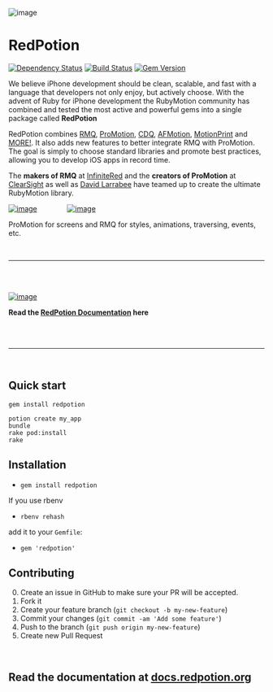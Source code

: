 ![image](http://ir_wp.s3.amazonaws.com/wp-content/uploads/sites/19/2015/04/RedPotion_logo_transparent.png)

# RedPotion
[![Dependency Status](https://gemnasium.com/infinitered/redpotion.svg)](https://gemnasium.com/infinitered/redpotion)
[![Build Status](https://travis-ci.org/infinitered/redpotion.svg)](https://travis-ci.org/infinitered/redpotion)
[![Gem Version](https://badge.fury.io/rb/redpotion.png)](http://badge.fury.io/rb/redpotion)

We believe iPhone development should be clean, scalable, and fast with a language that developers not only enjoy, but actively choose.  With the advent of Ruby for iPhone development the RubyMotion community has combined and tested the most active and powerful gems into a single package called **RedPotion**

RedPotion combines [RMQ](http://rubymotionquery.com/), [ProMotion](https://github.com/clearsightstudio/ProMotion), [CDQ](https://github.com/infinitered/cdq), [AFMotion](https://github.com/clayallsopp/afmotion), [MotionPrint](https://github.com/OTGApps/motion_print) and [MORE!](#full-listing-of-gems-and-pods-for-redpotion). It also adds new features to better integrate RMQ with ProMotion.  The goal is simply to choose standard libraries and promote best practices, allowing you to develop iOS apps in record time.


The **makers of RMQ** at [InfiniteRed](http://infinitered.com/) and the **creators of ProMotion** at [ClearSight](https://clearsightstudio.com/) as well as [David Larrabee](https://twitter.com/Squidpunch) have teamed up to create the ultimate RubyMotion library.

[![image](https://ir_wp.s3.amazonaws.com/wp-content/uploads/sites/11/2013/08/InfiniteRed_logo_100h.png)](http://infinitered.com/) &nbsp; &nbsp; &nbsp; &nbsp; &nbsp; &nbsp; &nbsp; [![image](https://clearsightstudio.com/assets/images/clearsight-logos/color-logo@2x-458a9655.png)](https://clearsightstudio.com/)

ProMotion for screens and RMQ for styles, animations, traversing, events, etc.

<br />

----------

<br />
<br />

[![image](http://ir_wp.s3.amazonaws.com/wp-content/uploads/sites/19/2015/04/rp_docs.png)](http://docs.redpotion.org)

**Read the [RedPotion Documentation](http://docs.redpotion.org) here**

<br />
<br />

----------

<br />

## Quick start

```
gem install redpotion

potion create my_app
bundle
rake pod:install
rake
```

## Installation

- `gem install redpotion`

If you use rbenv

- `rbenv rehash`

add it to your `Gemfile`:

- `gem 'redpotion'`


## Contributing

0. Create an issue in GitHub to make sure your PR will be accepted.
1. Fork it
2. Create your feature branch (`git checkout -b my-new-feature`)
3. Commit your changes (`git commit -am 'Add some feature'`)
4. Push to the branch (`git push origin my-new-feature`)
5. Create new Pull Request


<br />

## Read the documentation at [docs.redpotion.org](http://docs.redpotion.org)

<br />
